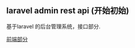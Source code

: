 ## laravel admin rest api (开始初始)

基于laravel 的后台管理系统，接口部分.

 [前端部分](https://github.com/zxk7516/admin-rest-reactjs)